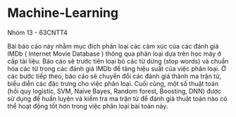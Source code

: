 # Machine-Learning
Nhóm 13 - 63CNTT4

Bài báo cáo này nhằm mục đích phân loại các cảm xúc của các đánh giá IMDb ( Internet Movie Database ) thông qua phân loại dựa trên học máy ở cấp tài liệu. Báo cáo sẽ trước tiên loại bỏ các từ dừng (stop words) và chuẩn hóa các từ trong các đánh giá IMDb để tăng hiệu suất của việc phân loại. Ở các bước tiếp theo, báo cáo sẽ chuyển đổi các đánh giá thành ma trận từ, biểu diễn các đặc trưng cho việc phân loại. Cuối cùng, một số thuật toán (hồi quy logistic, SVM, Naive Bayes, Random forest, Boosting, DNN) được sử dụng để huấn luyện và kiểm tra ma trận từ để đánh giá thuật toán nào có thể hoạt động tốt hơn trong việc phân loại bài toán này.
